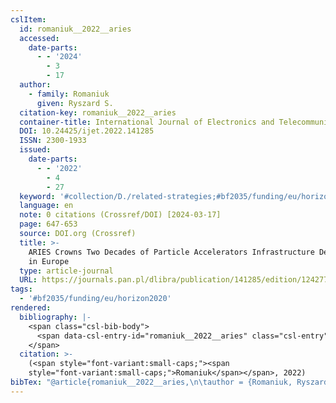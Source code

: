 ```yaml
---
cslItem:
  id: romaniuk__2022__aries
  accessed:
    date-parts:
      - - '2024'
        - 3
        - 17
  author:
    - family: Romaniuk
      given: Ryszard S.
  citation-key: romaniuk__2022__aries
  container-title: International Journal of Electronics and Telecommunications
  DOI: 10.24425/ijet.2022.141285
  ISSN: 2300-1933
  issued:
    date-parts:
      - - '2022'
        - 4
        - 27
  keyword: '#collection/D./related-strategies;#bf2035/funding/eu/horizon2020'
  language: en
  note: 0 citations (Crossref/DOI) [2024-03-17]
  page: 647-653
  source: DOI.org (Crossref)
  title: >-
    ARIES Crowns Two Decades of Particle Accelerators Infrastructure Development
    in Europe
  type: article-journal
  URL: https://journals.pan.pl/dlibra/publication/141285/edition/124277/content
tags:
  - '#bf2035/funding/eu/horizon2020'
rendered:
  bibliography: |-
    <span class="csl-bib-body">
      <span data-csl-entry-id="romaniuk__2022__aries" class="csl-entry"><span class='author-bib'>Romaniuk</span>. <span class='date-bib'>(2022)</span>. <span class='title'><b>ARIES Crowns Two Decades of Particle Accelerators Infrastructure Development in Europe</b></span>. <i>International Journal of Electronics and Telecommunications</i>, 647–653. <span class='URL'><a href='https://doi.org/10.24425/ijet.2022.141285'>LINK</a></span></span>
    </span>
  citation: >-
    (<span style="font-variant:small-caps;"><span
    style="font-variant:small-caps;">Romaniuk</span></span>, 2022)
bibTex: "@article{romaniuk__2022__aries,\n\tauthor = {Romaniuk, Ryszard S.},\n\tjournal = {International Journal of Electronics and Telecommunications},\n\tdoi = {10.24425/ijet.2022.141285},\n\tissn = {2300-1933},\n\tyear = {2022},\n\tmonth = {apr 27},\n\tnote = {0 citations (Crossref/DOI) [2024-03-17]},\n\tpages = {647--653},\n\ttitle = {ARIES {Crowns} {Two} {Decades} of {Particle} {Accelerators} {Infrastructure} {Development} in {Europe}},\n\turl = {https://journals.pan.pl/dlibra/publication/141285/edition/124277/content},\n\thowpublished = {https://journals.pan.pl/dlibra/publication/141285/edition/124277/content},\n}\n\n"
---
```

